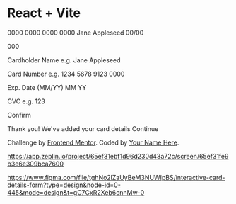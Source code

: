 # React + Vite

<body>

0000 0000 0000 0000
Jane Appleseed
00/00

000

Cardholder Name
e.g. Jane Appleseed

Card Number
e.g. 1234 5678 9123 0000

Exp. Date (MM/YY)
MM
YY

CVC
e.g. 123

Confirm

  <!-- Completed state start -->

Thank you!
We've added your card details
Continue

  <div class="attribution">
    Challenge by <a href="https://www.frontendmentor.io?ref=challenge" target="_blank">Frontend Mentor</a>. 
    Coded by <a href="#">Your Name Here</a>.
  </div>

https://app.zeplin.io/project/65ef31ebf1d96d230d43a72c/screen/65ef31fe9b3e6e309bca7600

https://www.figma.com/file/tghNo2lZaUyBeM3NUWIpBS/interactive-card-details-form?type=design&node-id=0-445&mode=design&t=gC7CxR2Xeb6cnnMw-0
